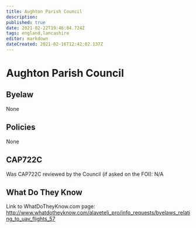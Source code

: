 ```yaml
---
title: Aughton Parish Council
description: 
published: true
date: 2021-02-22T19:46:04.724Z
tags: england,lancashire
editor: markdown
dateCreated: 2021-02-16T12:42:02.137Z
---
```


# Aughton Parish Council

## Byelaw
None

## Policies
None

## CAP722C

Was CAP722C reviewed by the Council (if asked on the FOI): N/A

## What Do They Know

Link to WhatDoTheyKnow.com page:
http://www.whatdotheyknow.com/alaveteli_pro/info_requests/byelaws_relating_to_uav_flights_57

